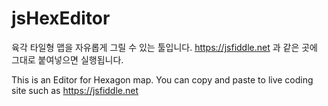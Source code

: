 # jsHexEditor

육각 타일형 맵을 자유롭게 그릴 수 있는 툴입니다.
https://jsfiddle.net 과 같은 곳에 그대로 붙여넣으면 실행됩니다.

This is an Editor for Hexagon map.
You can copy and paste to live coding site such as https://jsfiddle.net
